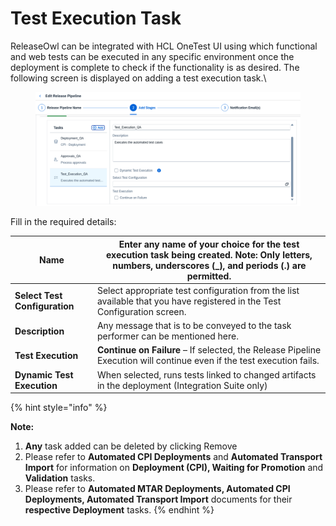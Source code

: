 # Test Execution Task

&#x20;ReleaseOwl can be integrated with HCL OneTest UI using which functional and web tests can be executed in any specific environment once the deployment is complete to check if the functionality is as desired. The following screen is displayed on adding a test execution task.\


<figure><img src="../../../.gitbook/assets/image (6) (1) (1) (1) (1) (1) (1) (1) (1) (1) (1) (1) (1) (1) (1) (1) (1) (1) (1) (1) (1).png" alt=""><figcaption></figcaption></figure>

Fill in the required details:

| **Name**                      | Enter any name of your choice for the test execution task being created. **Note:** Only letters, numbers, underscores (\_), and periods (.) are permitted. |
| ----------------------------- | ---------------------------------------------------------------------------------------------------------------------------------------------------------- |
| **Select Test Configuration** | Select appropriate test configuration from the list available that you have registered in the Test Configuration screen.                                   |
| **Description**               | Any message that is to be conveyed to the task performer can be mentioned here.                                                                            |
| **Test Execution**            | **Continue on Failure** – If selected, the Release Pipeline Execution will continue even if the test execution fails.                                      |
| **Dynamic Test Execution**    | When selected, runs tests linked to changed artifacts in the deployment (Integration Suite only)                                                           |



{% hint style="info" %}


**Note:**

1. **Any** task added can be deleted by clicking Remove
2. Please refer to **Automated CPI Deployments** and **Automated Transport Import** for information on **Deployment (CPI), Waiting for Promotion** and **Validation** tasks.
3. Please refer to **Automated MTAR Deployments, Automated CPI Deployments, Automated Transport Import** documents for their **respective Deployment** tasks.
{% endhint %}
